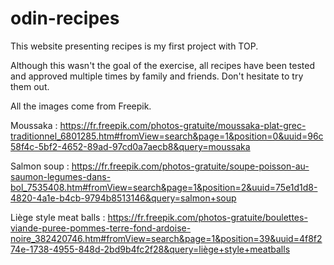# odin-recipes
This website presenting recipes is my first project with TOP.

Although this wasn't the goal of the exercise, all recipes have been tested and approved multiple times by family and friends. Don't hesitate to try them out.

All the images come from Freepik. 

Moussaka : https://fr.freepik.com/photos-gratuite/moussaka-plat-grec-traditionnel_6801285.htm#fromView=search&page=1&position=0&uuid=96c58f4c-5bf2-4652-89ad-97cd0a7aecb8&query=moussaka 

Salmon soup : https://fr.freepik.com/photos-gratuite/soupe-poisson-au-saumon-legumes-dans-bol_7535408.htm#fromView=search&page=1&position=2&uuid=75e1d1d8-4820-4a1e-b4cb-9794b8513146&query=salmon+soup 

Liège style meat balls : https://fr.freepik.com/photos-gratuite/boulettes-viande-puree-pommes-terre-fond-ardoise-noire_382420746.htm#fromView=search&page=1&position=39&uuid=4f8f274e-1738-4955-848d-2bd9b4fc2f28&query=liège+style+meatballs 

